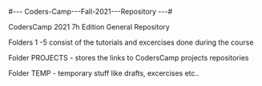 #--- Coders-Camp---Fall-2021---Repository ---# 

CodersCamp 2021 7h Edition General Repository

Folders 1 -5 consist of the tutorials and excercises done during the course

Folder PROJECTS - stores the links to CodersCamp projects repositories

Folder TEMP - temporary stuff like drafts, excercises etc..
